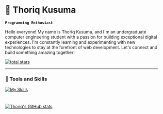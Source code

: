 # 🍇 Thoriq Kusuma

**`Programming Enthusiast`**

Hello everyone! My name is Thoriq Kusuma, and I'm an undergraduate computer engineering student with a passion for building exceptional digital experiences. I'm constantly learning and experimenting with new technologies to stay at the forefront of web development. Let's connect and build something amazing together!

   <p align="left">
      <a href="https://github.com/prmditya?tab=repositories&sort=stargazers">
         <img alt="total stars" title="Total stars on GitHub" src="https://custom-icon-badges.demolab.com/github/stars/prmditya?color=55960c&style=for-the-badge&labelColor=488207&logo=star"/></a>
   </p>

---

### 🧰 Tools and Skills
[![My Skills](https://skillicons.dev/icons?i=c,cpp,arduino,html,css,js,ts,php,mysql,python,nodejs,vim,vscode,arch,figma&theme=dark)](https://skillicons.dev)
#

[![Thoriq's GitHub stats](https://github-readme-stats.vercel.app/api?username=prmditya)](https://github.com/prmditya)
